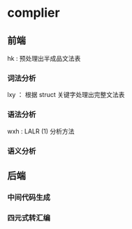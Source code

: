 # complier

## 前端

hk : 预处理出半成品文法表

### 词法分析

lxy ： 根据 struct 关键字处理出完整文法表

### 语法分析

wxh : LALR (1) 分析方法

### 语义分析

## 后端

### 中间代码生成

### 四元式转汇编
